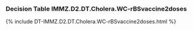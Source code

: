 ### Decision Table IMMZ.D2.DT.Cholera.WC-rBSvaccine2doses
{% include DT-IMMZ.D2.DT.Cholera.WC-rBSvaccine2doses.html %}

